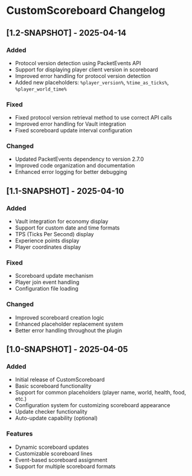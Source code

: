 # CustomScoreboard Changelog

## [1.2-SNAPSHOT] - 2025-04-14

### Added

- Protocol version detection using PacketEvents API
- Support for displaying player client version in scoreboard
- Improved error handling for protocol version detection
- Added new placeholders: `%player_version%`, `%time_as_ticks%`, `%player_world_time%`

### Fixed

- Fixed protocol version retrieval method to use correct API calls
- Improved error handling for Vault integration
- Fixed scoreboard update interval configuration

### Changed

- Updated PacketEvents dependency to version 2.7.0
- Improved code organization and documentation
- Enhanced error logging for better debugging

## [1.1-SNAPSHOT] - 2025-04-10

### Added

- Vault integration for economy display
- Support for custom date and time formats
- TPS (Ticks Per Second) display
- Experience points display
- Player coordinates display

### Fixed

- Scoreboard update mechanism
- Player join event handling
- Configuration file loading

### Changed

- Improved scoreboard creation logic
- Enhanced placeholder replacement system
- Better error handling throughout the plugin

## [1.0-SNAPSHOT] - 2025-04-05

### Added

- Initial release of CustomScoreboard
- Basic scoreboard functionality
- Support for common placeholders (player name, world, health, food, etc.)
- Configuration system for customizing scoreboard appearance
- Update checker functionality
- Auto-update capability (optional)

### Features

- Dynamic scoreboard updates
- Customizable scoreboard lines
- Event-based scoreboard assignment
- Support for multiple scoreboard formats
